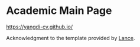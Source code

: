 # Academic Main Page
https://yangdi-cv.github.io/

Acknowledgment to the template provided by [Lance](https://github.com/GuangLun2000).
